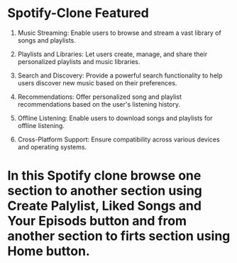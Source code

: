 # Spotify-Clone  Featured

1. Music Streaming: Enable users to browse and stream a vast library of songs and playlists.

2. Playlists and Libraries: Let users create, manage, and share their personalized playlists and music libraries.

3. Search and Discovery: Provide a powerful search functionality to help users discover new music based on their preferences.

4. Recommendations: Offer personalized song and playlist recommendations based on the user's listening history.

5. Offline Listening: Enable users to download songs and playlists for offline listening.

6. Cross-Platform Support: Ensure compatibility across various devices and operating systems.

# In this Spotify clone browse one section to another section using Create Palylist, Liked Songs and Your Episods button and from another section  to firts section using Home button.
